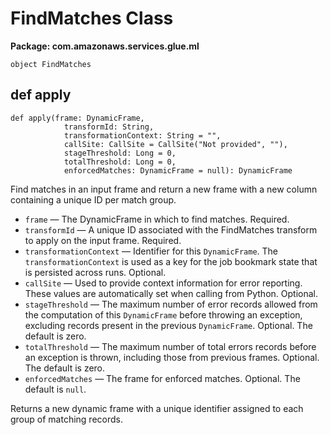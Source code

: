 # FindMatches Class<a name="glue-etl-scala-apis-glue-ml-findmatches"></a>

**Package: com\.amazonaws\.services\.glue\.ml**

```
object FindMatches
```

## def apply<a name="glue-etl-scala-apis-glue-ml-findmatches-defs-apply"></a>

```
def apply(frame: DynamicFrame,
            transformId: String,
            transformationContext: String = "",
            callSite: CallSite = CallSite("Not provided", ""),
            stageThreshold: Long = 0,
            totalThreshold: Long = 0,
            enforcedMatches: DynamicFrame = null): DynamicFrame
```

Find matches in an input frame and return a new frame with a new column containing a unique ID per match group\.
+ `frame` — The DynamicFrame in which to find matches\. Required\.
+ `transformId` — A unique ID associated with the FindMatches transform to apply on the input frame\. Required\.
+ `transformationContext` — Identifier for this `DynamicFrame`\. The `transformationContext` is used as a key for the job bookmark state that is persisted across runs\. Optional\.
+ `callSite` — Used to provide context information for error reporting\. These values are automatically set when calling from Python\. Optional\.
+ `stageThreshold` — The maximum number of error records allowed from the computation of this `DynamicFrame` before throwing an exception, excluding records present in the previous `DynamicFrame`\. Optional\. The default is zero\.
+ `totalThreshold` — The maximum number of total errors records before an exception is thrown, including those from previous frames\. Optional\. The default is zero\.
+ `enforcedMatches` — The frame for enforced matches\. Optional\. The default is `null`\.

Returns a new dynamic frame with a unique identifier assigned to each group of matching records\.